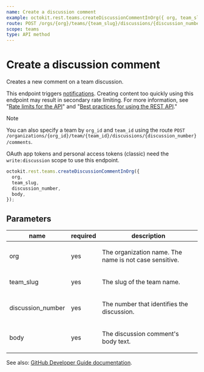```yaml
---
name: Create a discussion comment
example: octokit.rest.teams.createDiscussionCommentInOrg({ org, team_slug, discussion_number, body })
route: POST /orgs/{org}/teams/{team_slug}/discussions/{discussion_number}/comments
scope: teams
type: API method
---
```


# Create a discussion comment

Creates a new comment on a team discussion.

This endpoint triggers [notifications](https://docs.github.com/github/managing-subscriptions-and-notifications-on-github/about-notifications). Creating content too quickly using this endpoint may result in secondary rate limiting. For more information, see "[Rate limits for the API](https://docs.github.com/rest/using-the-rest-api/rate-limits-for-the-rest-api#about-secondary-rate-limits)" and "[Best practices for using the REST API](https://docs.github.com/rest/guides/best-practices-for-using-the-rest-api)."

> [!NOTE]
> You can also specify a team by `org_id` and `team_id` using the route `POST /organizations/{org_id}/team/{team_id}/discussions/{discussion_number}/comments`.

OAuth app tokens and personal access tokens (classic) need the `write:discussion` scope to use this endpoint.

```js
octokit.rest.teams.createDiscussionCommentInOrg({
  org,
  team_slug,
  discussion_number,
  body,
});
```

## Parameters

<table>
  <thead>
    <tr>
      <th>name</th>
      <th>required</th>
      <th>description</th>
    </tr>
  </thead>
  <tbody>
    <tr><td>org</td><td>yes</td><td>

The organization name. The name is not case sensitive.

</td></tr>
<tr><td>team_slug</td><td>yes</td><td>

The slug of the team name.

</td></tr>
<tr><td>discussion_number</td><td>yes</td><td>

The number that identifies the discussion.

</td></tr>
<tr><td>body</td><td>yes</td><td>

The discussion comment's body text.

</td></tr>
  </tbody>
</table>

See also: [GitHub Developer Guide documentation](https://docs.github.com/rest/teams/discussion-comments#create-a-discussion-comment).
